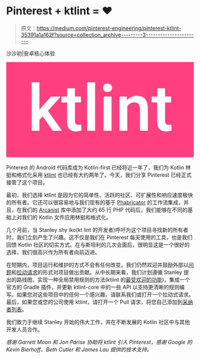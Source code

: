 # Pinterest + ktlint = ❤

> 原文：<https://medium.com/pinterest-engineering/pinterest-ktlint-35391a1a162f?source=collection_archive---------3----------------------->

沙沙初|安卓核心体验

![](img/46d2186e06b4338d452e532d1facad7f.png)

Pinterest 的 Android 代码库成为 Kotlin-first 已经将近一年了，我们为 Kotlin 林挺和格式化采用 [ktlint](https://ktlint.github.io/) 也已经有大约两年了。今天，我们分享 Pinterest 已经正式接管了这个项目。

最初，我们选择 ktlint 是因为它的简单性、活跃的社区、可扩展性和响应速度极快的所有者。它还可以很容易地与我们现有的基于 [Phabricator](https://www.phacility.com/phabricator/) 的工作流集成，并且，在我们的 [Arcanist](https://secure.phabricator.com/book/phabricator/article/arcanist/) 库中添加了大约 65 行 PHP 代码后，我们能够在不同的基础上对我们的 Kotlin 文件应用林挺和格式化。

几个月前，当 Stanley shy iko(kt lint 的开发者)呼吁为这个项目寻找新的所有者时，我们立刻产生了兴趣。这不仅是我们在 Pinterest 每天使用的工具，也是我们回馈 Kotlin 社区的切实方式。在与斯坦利的几次会面后，很明显这是一个很好的选择，我们很高兴作为所有者向前迈进。

在短期内，项目运行和维护的方式不会有任何改变。我们仍然欢迎并鼓励外部以[问题](https://github.com/pinterest/ktlint/issues/new)和[拉动请求](https://github.com/pinterest/ktlint/pulls/new)的形式对项目做出贡献。从中长期来看，我们计划遵循 Stanley 提出的路线图，实现一种全局禁用规则的方法(ktlint 的[最受欢迎的功能](https://github.com/pinterest/ktlint/issues/208))，集成一个官方的 Gradle 插件，并更新 ktlint-core 中的一些 API 以支持更清晰的规则编写。如果您对这些项目中的任何一个感兴趣，请联系我们或打开一个拉动式请求。最后，如果您或您的公司使用 ktlint，请打开一个 Pull 请求，将您自己添加到[采纳者列表](https://github.com/pinterest/ktlint/blob/master/ADOPTERS.md)。

我们致力于继续 Stanley 开始的伟大工作，并在不断发展的 Kotlin 社区中与其他开发人员合作。

*感谢 Garrett Moon 和 Jon Parise 协助将 ktlint 引入 Pinterest，感谢 Google 的 Kevin Bierhoff、Beth Cutler 和 James Lau 提供的技术支持。*